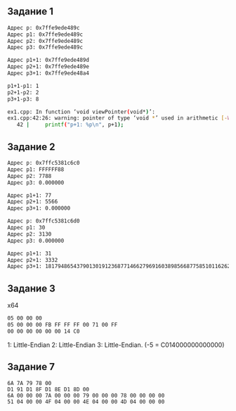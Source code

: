 ## Задание 1

```bash
Адрес p: 0x7ffe9ede489c
Адрес p1: 0x7ffe9ede489c
Адрес p2: 0x7ffe9ede489c
Адрес p3: 0x7ffe9ede489c

Адрес p1+1: 0x7ffe9ede489d
Адрес p2+1: 0x7ffe9ede489e
Адрес p3+1: 0x7ffe9ede48a4

p1+1-p1: 1
p2+1-p2: 2
p3+1-p3: 8
```

```bash
ex1.cpp: In function ‘void viewPointer(void*)’:
ex1.cpp:42:26: warning: pointer of type ‘void *’ used in arithmetic [-Wpointer-arith]
   42 |     printf("p+1: %p\n", p+1);
```

## Задание 2
```bash
Адрес p: 0x7ffc5381c6c0
Адрес p1: FFFFFF88
Адрес p2: 7788
Адрес p3: 0.000000

Адрес p1+1: 77
Адрес p2+1: 5566
Адрес p3+1: 0.000000

Адрес p: 0x7ffc5381c6d0
Адрес p1: 30
Адрес p2: 3130
Адрес p3: 0.000000

Адрес p1+1: 31
Адрес p2+1: 3332
Адрес p3+1: 181794865437901301912368771466279691603898566877585101162623903904535227775532886447942649540388749615952875398033987028110258936224040436181273878912935970318688458865729065895596130304.000000
```

## Задание 3
x64
```bash
05 00 00 00 
05 00 00 00 FB FF FF FF 00 71 00 FF 
00 00 00 00 00 00 14 C0 
```
1: Little-Endian
2: Little-Endian
3: Little-Endian. (-5 = C014000000000000)


## Задание 7
```
6A 7A 79 78 00 
D1 91 D1 8F D1 8E D1 8D 00 
6A 00 00 00 7A 00 00 00 79 00 00 00 78 00 00 00 00 
51 04 00 00 4F 04 00 00 4E 04 00 00 4D 04 00 00 00 
```